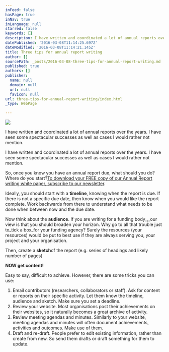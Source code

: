 ```yaml
---
inFeed: false
hasPage: true
inNav: true
inLanguage: null
starred: false
keywords: []
description: I have written and coordinated a lot of annual reports over the years. I have seen some spectacular successes as well as cases I would rather not mention.
datePublished: '2016-03-08T11:14:25.697Z'
dateModified: '2016-03-08T11:14:21.145Z'
title: Three tips for annual report writing
author: []
sourcePath: _posts/2016-03-08-three-tips-for-annual-report-writing.md
published: true
authors: []
publisher:
  name: null
  domain: null
  url: null
  favicon: null
url: three-tips-for-annual-report-writing/index.html
_type: WebPage

---
```

![](https://the-grid-user-content.s3-us-west-2.amazonaws.com/70b2ee50-b498-491e-88b5-284265338e1f.jpg)

I have written and coordinated a lot of annual reports over the years. I have seen some spectacular successes as well as cases I would rather not mention.

I have written and coordinated a lot of annual reports over the years. I have seen some spectacular successes as well as cases I would rather not mention.

So, once you know you have an annual report due, what should you do? Where do you start?[To download your FREE copy of our Annual Report writing white paper, subscribe to our newsletter][0].

Ideally, you should start with a **timeline**, knowing when the report is due. If there is not a specific due date, then know when you would like the report complete. Work backwards from there to understand what needs to be done when between now and the due date.

Now think about the **audience**. If you are writing for a funding body_,_our view is that you should broaden your horizon. Why go to all that trouble just to_tick a box_for your funding agency? Surely the resources (your resources) would be put to best use if they are always serving you, your project and your organisation.

Then, create a **sketch**of the report (e.g. series of headings and likely number of pages)

**NOW get content!**

Easy to say, difficult to achieve. However, there are some tricks you can use:

1. Email contributors (researchers, collaborators or staff). Ask for content or reports on their specific activity. Let them know the timeline, audience and sketch. Make sure you set a deadline.
2. Review your website. Most organisations post their achievements on their websites, so it naturally becomes a great archive of activity.
3. Review meeting agendas and minutes. Similarly to your website, meeting agendas and minutes will often document achievements, activities and outcomes. Make use of them.
4. Draft and re-draft. People prefer to edit existing information, rather than create from new. So send them drafts or draft something for them to update.

[0]: http://vbic.us7.list-manage.com/subscribe?u=2cc4239758d763b87b7070e86&id=5606321d11
